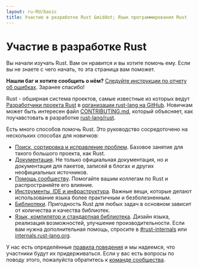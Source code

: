 ```yaml
---
layout: ru-RU/basic
title: Участие в разработке Rust &middot; Язык программирования Rust
---
```


# Участие в разработке Rust

Вы начали изучать Rust. Вам он нравится и вы хотите помочь ему.
Если вы не знаете с чего начать, то эта страница вам поможет.

**Нашли баг и хотите сообщить о нём?** [Следуйте инструкции по отчету
об ошибках][bugs]. Заранее спасибо!

Rust - обширная система проектов, самые известные из которых
ведут [Разработчики проекта Rust][devs] в [организации
rust-lang на GitHub][rust-lang]. Новичкам может быть
интересен файл [CONTRIBUTING.md], который объясняет,
как поучавстовать в разработке [rust-lang/rust].

Есть много способов помочь Rust.
Это руководство сосредоточено на нескольких способах для новичков:

* [Поиск, сортировка и исправление проблем](contribute-bugs.html).
  Базовое занятие для такого большого проекта, как Rust.
* [Документация](contribute-docs.html). Не только официальная
  документация, но и документация для пакетов,
  записей в блогах и других неофициальных источников.
* [Помощь сообществу](contribute-community.html). Помогайте вашим коллегам по Rust
  и распространяйте его влияние.
* [Инструменты, IDE и инфраструктура](contribute-tools.html). Важные вещи,
  которые делают использование языка более практичным и безболезненным.
* [Библиотеки](contribute-libs.html). Пригодность Rust для любых задач
  в основном зависит от количества и качества библиотек.
* [Язык, компилятор
  и стандартная библиотека](contribute-compiler.html). Дизайн языка,
  реализация возможностей, улучшение производительности.
Если вам нужна дополнительная помощь, спросите в [#rust-internals] или
[internals.rust-lang.org].

У нас есть определённые [правила поведения][coc] и мы надеемся,
что участники будут их придерживаться.
Если у вас есть вопросы по поводу этого, пожалуйста обратитесь к [команде сообщества].

<!--
TODO: Write a guide to rust processes and governance to link from here
TODO: List of active initiatives
TODO: Write guide to advertising Rust projects to link from
libs / community building
-->

[#rust-internals]: https://kiwiirc.com/nextclient/#ircs://irc.mozilla.org:6697/#rust-internals?nick=rustacean??
[CONTRIBUTING.md]: https://github.com/rust-lang/rust/blob/master/CONTRIBUTING.md
[bugs]: https://github.com/rust-lang/rust/blob/master/CONTRIBUTING.md#bug-reports
[coc]: https://www.rust-lang.org/conduct.html
[команде сообщества]: https://www.rust-lang.org/team.html#Community
[dev_proc]: community.html#rust-development
[devs]: https://github.com/rust-lang/rust/graphs/contributors
[internals.rust-lang.org]: https://internals.rust-lang.org/
[rust-lang/rust]: https://github.com/rust-lang/rust
[rust-lang]: https://github.com/rust-lang
